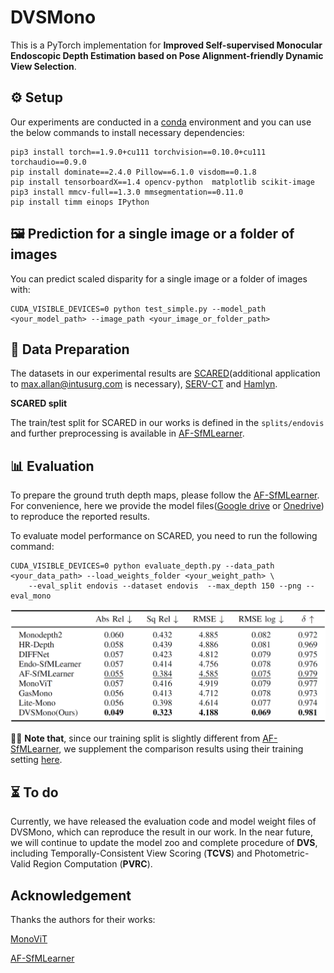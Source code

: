 # DVSMono

This is a PyTorch implementation for **Improved Self-supervised Monocular Endoscopic Depth Estimation based on Pose Alignment-friendly Dynamic View Selection**.

## ⚙️ Setup

Our experiments are conducted in a [conda](https://www.anaconda.com/download) environment and you can use the below commands to install necessary dependencies:
```shell
pip3 install torch==1.9.0+cu111 torchvision==0.10.0+cu111 torchaudio==0.9.0
pip install dominate==2.4.0 Pillow==6.1.0 visdom==0.1.8
pip install tensorboardX==1.4 opencv-python  matplotlib scikit-image
pip3 install mmcv-full==1.3.0 mmsegmentation==0.11.0  
pip install timm einops IPython
```

## 🖼️ Prediction for a single image or a folder of images

You can predict scaled disparity for a single image or a folder of images with:
```shell
CUDA_VISIBLE_DEVICES=0 python test_simple.py --model_path <your_model_path> --image_path <your_image_or_folder_path>
```

## 💾 Data Preparation

The datasets in our experimental results are [SCARED](https://endovissub2019-scared.grand-challenge.org)(additional application to max.allan@intusurg.com is necessary), [SERV-CT](https://www.ucl.ac.uk/interventional-surgical-sciences/serv-ct) and [Hamlyn](https://hamlyn.doc.ic.ac.uk/vision/).

**SCARED split**

The train/test split for SCARED in our works is defined in the `splits/endovis` and further preprocessing is available in [AF-SfMLearner](https://github.com/ShuweiShao/AF-SfMLearner).


## 📊 Evaluation

To prepare the ground truth depth maps, please follow the [AF-SfMLearner](https://github.com/ShuweiShao/AF-SfMLearner/blob/main/export_gt_depth.py). For convenience, here we provide the model files([Google drive](https://drive.google.com/drive/folders/1ypcUhZQg60K6OYknws6c3SNnMioh2pdX?usp=sharing) or [Onedrive](https://1drv.ms/f/s!AuZZZn08Vq4BfcYqeBopvvtkAgY?e=HtcsWp)) to reproduce the reported results.

To evaluate model performance on SCARED, you need to run the following command: 
```shell
CUDA_VISIBLE_DEVICES=0 python evaluate_depth.py --data_path <your_data_path> --load_weights_folder <your_weight_path> \
    --eval_split endovis --dataset endovis  --max_depth 150 --png --eval_mono
```

![alt text](./assets/tab.png)

📌📌 **Note that**, since our training split is slightly different from [AF-SfMLearner](https://github.com/ShuweiShao/AF-SfMLearner), we supplement the comparison results using their training setting [here](./AF_training_split/README.md).


## ⏳ To do

Currently, we have released the evaluation code and model weight files of DVSMono, which can reproduce the result in our work. In the near future, we will continue to update the model zoo and complete procedure of **DVS**, including Temporally-Consistent View Scoring (**TCVS**) and Photometric-Valid Region Computation (**PVRC**).

## Acknowledgement
Thanks the authors for their works:

[MonoViT](https://github.com/zxcqlf/monovit)

[AF-SfMLearner](https://github.com/ShuweiShao/AF-SfMLearner)